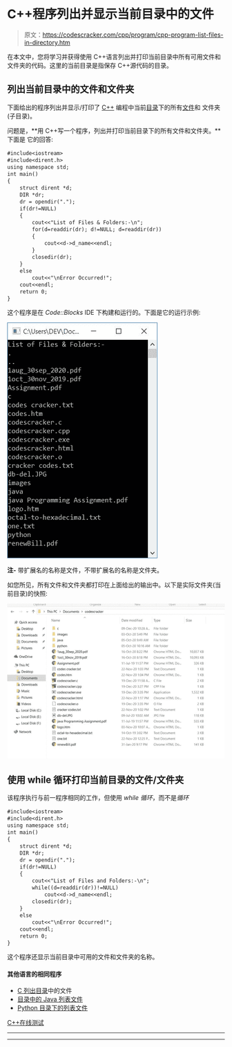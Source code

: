 # C++程序列出并显示当前目录中的文件

> 原文：<https://codescracker.com/cpp/program/cpp-program-list-files-in-directory.htm>

在本文中，您将学习并获得使用 C++语言列出并打印当前目录中所有可用文件和文件夹的代码。这里的当前目录是指保存 C++源代码的目录。

## 列出当前目录中的文件和文件夹

下面给出的程序列出并显示/打印了 [C++](/cpp/index.htm) 编程中当前[目录](/operating-system/directories.htm)下的所有[文件](/operating-system/files.htm)和 文件夹(子目录)。

问题是，**用 C++写一个程序，列出并打印当前目录下的所有文件和文件夹。**下面是 它的回答:

```
#include<iostream>
#include<dirent.h>
using namespace std;
int main()
{
    struct dirent *d;
    DIR *dr;
    dr = opendir(".");
    if(dr!=NULL)
    {
        cout<<"List of Files & Folders:-\n";
        for(d=readdir(dr); d!=NULL; d=readdir(dr))
        {
            cout<<d->d_name<<endl;
        }
        closedir(dr);
    }
    else
        cout<<"\nError Occurred!";
    cout<<endl;
    return 0;
}
```

这个程序是在 *Code::Blocks* IDE 下构建和运行的。下面是它的运行示例:

![C++ program list all files in directory](img/bdd5dadc51a59c026c16f6046c8edca9.png)

**注-** 带扩展名的名称是文件，不带扩展名的名称是文件夹。

如您所见，所有文件和文件夹都打印在上面给出的输出中。以下是实际文件夹(当前目录)的快照:

![list files in directory c++](img/2be6ea7bf36797ab05e885140ea0063b.png)

## 使用 while 循环打印当前目录的文件/文件夹

该程序执行与前一程序相同的工作，但使用 *while 循环*，而不是*循环*

```
#include<iostream>
#include<dirent.h>
using namespace std;
int main()
{
    struct dirent *d;
    DIR *dr;
    dr = opendir(".");
    if(dr!=NULL)
    {
        cout<<"List of Files and Folders:-\n";
        while((d=readdir(dr))!=NULL)
            cout<<d->d_name<<endl;
        closedir(dr);
    }
    else
        cout<<"\nError Occurred!";
    cout<<endl;
    return 0;
}
```

这个程序还显示当前目录中可用的文件和文件夹的名称。

#### 其他语言的相同程序

*   [C 列出目录](/c/program/c-program-list-files-in-directory.htm)中的文件
*   [目录中的 Java 列表文件](/java/program/java-program-list-files-in-directory.htm)
*   [Python 目录下的列表文件](/python/program/python-program-list-files-in-directory.htm)

[C++在线测试](/exam/showtest.php?subid=3)

* * *

* * *